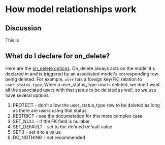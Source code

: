 # How model relationships work

## Discussion

This is

## What do I declare for on_delete?

Here are the [on_delete options](https://docs.djangoproject.com/en/4.0/ref/models/fields/#django.db.models.ForeignKey.on_delete). On_delete always acts on the model it's declared in and is triggered by an associated model's corresponding row being deleted. For example, `user` has a foreign key(FK) relation to `user_status_type`. When a user_status_type row is deleted, we don't want all the associated users with that status to be deleted as well, so we use have several options:

   1. PROTECT - don't allow the user_status_type row to be deleted as long as there are users using that status.
   1. RESTRICT - see the documetation for this more complex case
   1. SET_NULL - if the FK field is nullable
   1. SET_DEFAULT - set to the defined default value
   1. SET() - set it to a value
   1. DO_NOTHING - not recommended
